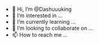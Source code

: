 - 👋 Hi, I’m @Dashuuuking
- 👀 I’m interested in ...
- 🌱 I’m currently learning ...
- 💞️ I’m looking to collaborate on ...
- 📫 How to reach me ...

<!---
Dashuuuking/Dashuuuking is a ✨ special ✨ repository because its `README.md` (this file) appears on your GitHub profile.
You can click the Preview link to take a look at your changes.
--->
